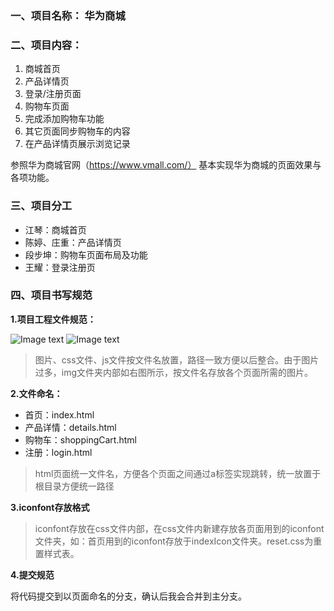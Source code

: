 ### 一、项目名称： 华为商城

### 二、项目内容：

1. 商城首页
2. 产品详情页
3. 登录/注册页面 
4. 购物车页面
5. 完成添加购物车功能
6. 其它页面同步购物车的内容
7. 在产品详情页展示浏览记录

参照华为商城官网（https://www.vmall.com/） 基本实现华为商城的页面效果与各项功能。

### 三、项目分工

- 江琴：商城首页
- 陈婷、庄重：产品详情页
- 段步坤：购物车页面布局及功能
- 王耀：登录注册页

### 四、项目书写规范

**1.项目工程文件规范：**

![Image text](https://github.com/xiaofupo/VMALL/blob/master/img/folder.jpg)
![Image text](https://github.com/xiaofupo/VMALL/blob/master/img/img.jpg)
> 图片、css文件、js文件按文件名放置，路径一致方便以后整合。由于图片过多，img文件夹内部如右图所示，按文件名存放各个页面所需的图片。

**2.文件命名：**

- 首页：index.html  
- 产品详情：details.html
- 购物车：shoppingCart.html
- 注册：login.html

> html页面统一文件名，方便各个页面之间通过a标签实现跳转，统一放置于根目录方便统一路径

**3.iconfont存放格式**



> iconfont存放在css文件内部，在css文件内新建存放各页面用到的iconfont文件夹，如：首页用到的iconfont存放于indexIcon文件夹。reset.css为重置样式表。

**4.提交规范**

将代码提交到以页面命名的分支，确认后我会合并到主分支。